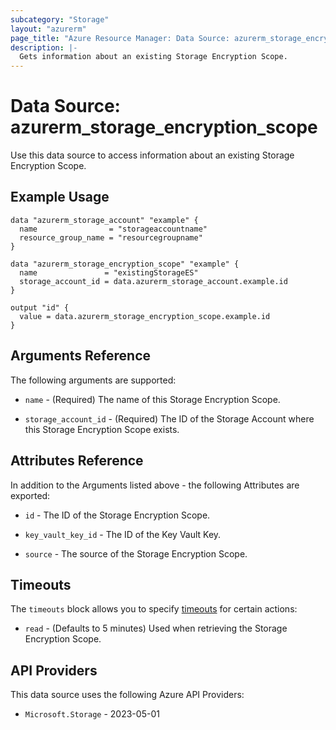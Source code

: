 ```yaml
---
subcategory: "Storage"
layout: "azurerm"
page_title: "Azure Resource Manager: Data Source: azurerm_storage_encryption_scope"
description: |-
  Gets information about an existing Storage Encryption Scope.
---
```


# Data Source: azurerm_storage_encryption_scope

Use this data source to access information about an existing Storage Encryption Scope.

## Example Usage

```hcl
data "azurerm_storage_account" "example" {
  name                = "storageaccountname"
  resource_group_name = "resourcegroupname"
}

data "azurerm_storage_encryption_scope" "example" {
  name               = "existingStorageES"
  storage_account_id = data.azurerm_storage_account.example.id
}

output "id" {
  value = data.azurerm_storage_encryption_scope.example.id
}
```

## Arguments Reference

The following arguments are supported:

* `name` - (Required) The name of this Storage Encryption Scope.

* `storage_account_id` - (Required) The ID of the Storage Account where this Storage Encryption Scope exists.

## Attributes Reference

In addition to the Arguments listed above - the following Attributes are exported:

* `id` - The ID of the Storage Encryption Scope.

* `key_vault_key_id` - The ID of the Key Vault Key.

* `source` - The source of the Storage Encryption Scope.

## Timeouts

The `timeouts` block allows you to specify [timeouts](https://www.terraform.io/language/resources/syntax#operation-timeouts) for certain actions:

* `read` - (Defaults to 5 minutes) Used when retrieving the Storage Encryption Scope.

## API Providers
<!-- This section is generated, changes will be overwritten -->
This data source uses the following Azure API Providers:

* `Microsoft.Storage` - 2023-05-01
